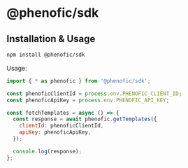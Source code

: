 # @phenofic/sdk

## Installation & Usage

```sh
npm install @phenofic/sdk
```

Usage:
```js
import { * as phenofic } from '@phenofic/sdk';

const phenoficClientId = process.env.PHENOFIC_CLIENT_ID;
const phenoficApiKey = process.env.PHENOFIC_API_KEY;

const fetchTemplates = async () => {
  const response = await phenofic.getTemplates({
    clientId: phenoficClientId,
    apiKey: phenoficApiKey,
  });

  console.log(response);
};

```